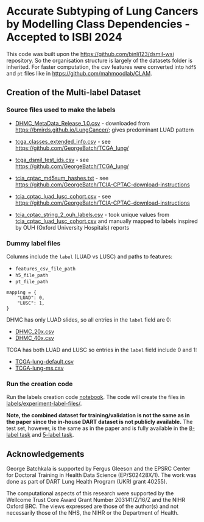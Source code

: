 # Accurate Subtyping of Lung Cancers by Modelling Class Dependencies - Accepted to ISBI 2024

This code was built upon the https://github.com/binli123/dsmil-wsi repository. So the organisation structure is largely 
of the datasets folder is inherited. For faster computation, the csv features were converted into `hdf5`
and `pt` files like in https://github.com/mahmoodlab/CLAM.  

## Creation of the Multi-label Dataset

### Source files used to make the labels

* [DHMC_MetaData_Release_1.0.csv](labels/source_copies_for_label_files/DHMC_MetaData_Release_1.0.csv) - downloaded from https://bmirds.github.io/LungCancer/; gives predominant LUAD pattern

* [tcga_classes_extended_info.csv](labels/source_copies_for_label_files/tcga_classes_extended_info.csv) - see https://github.com/GeorgeBatch/TCGA_lung/
* [tcga_dsmil_test_ids.csv](labels/source_copies_for_label_files/tcga_dsmil_test_ids.csv) - see https://github.com/GeorgeBatch/TCGA_lung/

* [tcia_cptac_md5sum_hashes.txt](labels/source_copies_for_label_files/tcia_cptac_md5sum_hashes.txt) - see https://github.com/GeorgeBatch/TCIA-CPTAC-download-instructions
* [tcia_cptac_luad_lusc_cohort.csv](labels/source_copies_for_label_files/tcia_cptac_luad_lusc_cohort.csv) - see https://github.com/GeorgeBatch/TCIA-CPTAC-download-instructions
* [tcia_cptac_string_2_ouh_labels.csv](labels/source_copies_for_label_files/tcia_cptac_string_2_ouh_labels.csv) - took unique values from [tcia_cptac_luad_lusc_cohort.csv](labels/source_copies_for_label_files/tcia_cptac_luad_lusc_cohort.csv) and manually mapped to labels inspired by OUH (Oxford University Hospitals) reports


### Dummy label files

Columns include the `label` (LUAD vs LUSC) and paths to features:
* `features_csv_file_path`
* `h5_file_path`
* `pt_file_path`

```
mapping = {
    "LUAD": 0,
    "LUSC": 1,
}
```

DHMC has only LUAD slides, so all entries in the `label` field are 0:
* [DHMC_20x.csv](labels/dummy-label-files/DHMC_20x.csv)
* [DHMC_40x.csv](labels/dummy-label-files/DHMC_40x.csv)

TCGA has both LUAD and LUSC so entries in the `label` field include 0 and 1:
* [TCGA-lung-default.csv](labels/dummy-label-files/TCGA-lung-default.csv)
* [TCGA-lung-ms.csv](labels/dummy-label-files/TCGA-lung-ms.csv)

### Run the creation code

Run the labels creation code [notebook](labels_creation_code/make_detailed_labels_for_dhmc_tcga_tcia.ipynb).
The code will create the files in [labels/experiment-label-files/](labels/experiment-label-files/).

**Note, the combined dataset for training/validation is not the same as in the paper since the in-house DART dataset is not publicly available.**
The test set, however, is the same as in the paper and is fully available in the [8-label task](labels/experiment-label-files/DETAILED_COMBINED_HARD_TEST_LUAD_LUSC_BENIGN.csv) and [5-label task](labels/experiment-label-files/DETAILED_COMBINED_HARD_TEST_LUAD_LUSC_BENIGN_AT_LEAST_ONE_KNOWN_PATTERN.csv).

## Acknowledgements

George Batchkala is supported by Fergus Gleeson and the EPSRC Center for Doctoral Training in Health Data Science (EP/S02428X/1).
The work was done as part of DART Lung Health Program (UKRI grant 40255).

The computational aspects of this research were supported by the Wellcome
Trust Core Award Grant Number 203141/Z/16/Z and the NIHR Oxford BRC. The views
expressed are those of the author(s) and not necessarily those of the NHS, the
NIHR or the Department of Health.
